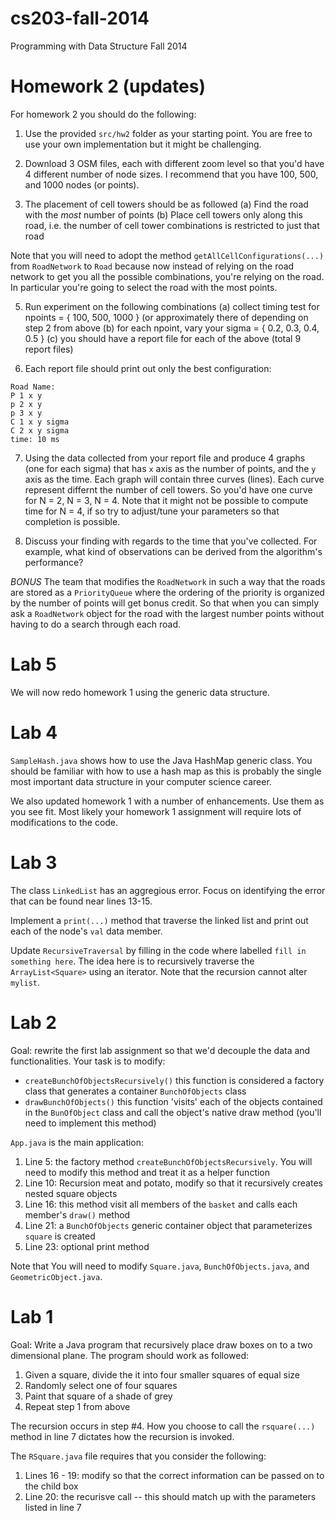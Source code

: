 cs203-fall-2014
===============

Programming with Data Structure Fall 2014

# Homework 2 (updates)

For homework 2 you should do the following:

1. Use the provided `src/hw2` folder as your starting point.  You are free to use your own implementation but it might be challenging.

2. Download 3 OSM files, each with different zoom level so that you'd have 4 different number of node sizes.  I recommend that you have 100, 500, and 1000 nodes (or points).

4. The placement of cell towers should be as followed
   (a) Find the road with the *most* number of points
   (b) Place cell towers only along this road, i.e. the number of cell tower combinations is restricted to just that road

Note that you will need to adopt the method `getAllCellConfigurations(...)` from `RoadNetwork` to `Road` because now instead of relying on the road network to get you all the possible combinations, you're relying on the road.  In particular you're going to select the road with the most points.

5. Run experiment on the following combinations
   (a) collect timing test for npoints = { 100, 500, 1000 } (or approximately there of depending on step 2 from above
   (b) for each npoint, vary your sigma = { 0.2, 0.3, 0.4, 0.5 }
   (c) you should have a report file for each of the above (total 9 report files)

6. Each report file should print out only the best configuration:

```
Road Name: 
P 1 x y
p 2 x y
p 3 x y
C 1 x y sigma
C 2 x y sigma
time: 10 ms
```

7. Using the data collected from your report file and produce 4 graphs (one for each sigma) that has `x` axis as the number of points, and the `y` axis as the time.  Each graph will contain three curves (lines).  Each curve represent differnt the number of cell towers.  So you'd have one curve for N = 2, N = 3, N = 4.  Note that it might not be possible to compute time for N = 4, if so try to adjust/tune your parameters so that completion is possible.

8. Discuss your finding with regards to the time that you've collected.  For example, what kind of observations can be derived from the algorithm's performance?

*BONUS*  The team that modifies the `RoadNetwork` in such a way that the roads are stored as a `PriorityQueue` where the ordering of the priority is organized by the number of points will get bonus credit.  So that when you can simply ask a `RoadNetwork` object for the road with the largest number points without having to do a search through each road.

# Lab 5

We will now redo homework 1 using the generic data structure.

# Lab 4

`SampleHash.java` shows how to use the Java HashMap generic class.  You should be familiar with how to use a hash map as this is probably the single most important data structure in your computer science career.

We also updated homework 1 with a number of enhancements.  Use them as you see fit.  Most likely your homework 1 assignment will require lots of modifications to the code.

# Lab 3

The class `LinkedList` has an aggregious error.  Focus on identifying the error that can be found near lines 13-15.  

Implement a `print(...)` method that traverse the linked list and print out each of the node's `val` data member.

Update `RecursiveTraversal` by filling in the code where labelled `fill in something here`.  The idea here is to recursively traverse the `ArrayList<Square>` using an iterator.  Note that the recursion cannot alter `mylist`. 

# Lab 2

Goal: rewrite the first lab assignment so that we'd decouple the data and functionalities.  Your task is to modify: 

* `createBunchOfObjectsRecursively()` this function is considered a factory class that generates a container `BunchOfObjects` class
* `drawBunchOfObjects()` this function 'visits' each of the objects contained in the `BunOfObject` class and call the object's native draw method (you'll need to implement this method)

`App.java` is the main application:

1. Line 5: the factory method `createBunchOfObjectsRecursively`.  You will need to modify this method and treat it as a helper function 
2. Line 10: Recursion meat and potato, modify so that it recursively creates nested square objects
2. Line 16: this method visit all members of the `basket` and calls each member's `draw()` method
3. Line 21: a `BunchOfObjects` generic container object that parameterizes `square` is created 
4. Line 23: optional print method

Note that You will need to modify `Square.java`, `BunchOfObjects.java`, and `GeometricObject.java`.

# Lab 1

Goal: Write a Java program that recursively place draw boxes on to a two dimensional plane.  The program should work as followed:

1. Given a square, divide the it into four smaller squares of equal size
2. Randomly select one of four squares
3. Paint that square of a shade of grey
4. Repeat step 1 from above

The recursion occurs in step #4.  How you choose to call the `rsquare(...)` method in line 7 dictates how the recursion is invoked.

The `RSquare.java` file requires that you consider the following:

1. Lines 16 - 19: modify so that the correct information can be passed on to the child box 
2. Line 20: the recurisve call -- this should match up with the parameters listed in line 7

